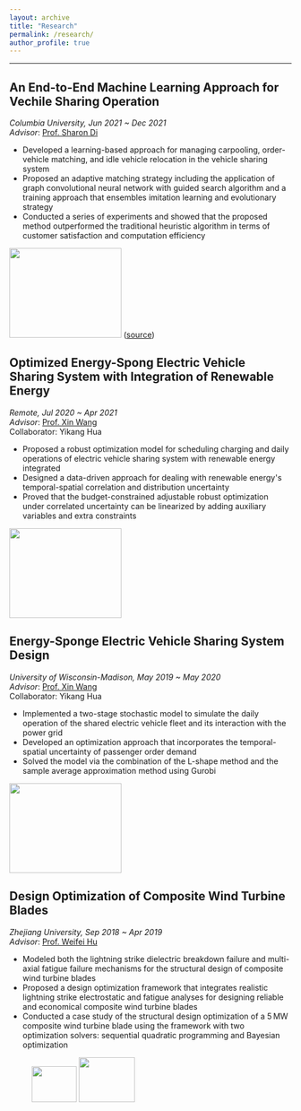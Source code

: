 ```yaml
---
layout: archive
title: "Research"
permalink: /research/
author_profile: true
---
```


------
## An End-to-End Machine Learning Approach for Vechile Sharing Operation
*Columbia University, Jun 2021 ~ Dec 2021*  
*Advisor*:  [Prof. Sharon Di](https://www.civil.columbia.edu/faculty/sharon-di)

- Developed a learning-based approach for managing carpooling, order-vehicle matching, and idle vehicle relocation in the vehicle sharing system
- Proposed an adaptive matching strategy including the application of graph convolutional neural network with guided search algorithm and a training approach that ensembles imitation learning and evolutionary strategy
- Conducted a series of experiments and showed that the proposed method outperformed the traditional heuristic algorithm in terms of customer satisfaction and computation efficiency

<img width="200" height="160" src="http://www.wentaozhao.org/files/EVS_renewable_energy.png"> ([source](https://arxiv.org/pdf/1912.08066.pdf))

## Optimized Energy-Spong Electric Vehicle Sharing System with Integration of Renewable Energy
*Remote, Jul 2020 ~ Apr 2021*  
*Advisor*:  [Prof. Xin Wang](https://directory.engr.wisc.edu/ie/Faculty/Wang_Xin/)  
Collaborator: Yikang Hua  

- Proposed a robust optimization model for scheduling charging and daily operations of electric vehicle sharing system with renewable energy integrated
- Designed a data-driven approach for dealing with renewable energy's temporal-spatial correlation and distribution uncertainty
- Proved that the budget-constrained adjustable robust optimization under correlated uncertainty can be linearized by adding auxiliary variables and extra constraints

<img width="200" height="160" src="http://www.wentaozhao.org/files/EVS_renewable_energy.png">


## Energy-Sponge Electric Vehicle Sharing System Design
*University of Wisconsin-Madison, May 2019 ~ May 2020*  
*Advisor*:  [Prof. Xin Wang](https://directory.engr.wisc.edu/ie/Faculty/Wang_Xin/)  
Collaborator: Yikang Hua  

- Implemented a two-stage stochastic model to simulate the daily operation of the shared electric vehicle fleet and its interaction with the power grid
- Developed an optimization approach that incorporates the temporal-spatial uncertainty of passenger order demand
- Solved the model via the combination of the L-shape method and the sample average approximation method using Gurobi

<img width="200" height="160" src="http://www.wentaozhao.org/files/EVS.jpg">


## Design Optimization of Composite Wind Turbine Blades
*Zhejiang University, Sep 2018 ~ Apr 2019*  
*Advisor*:  [Prof. Weifei Hu](https://person.zju.edu.cn/en/0018087/)

- Modeled both the lightning strike dielectric breakdown failure and multi-axial fatigue failure mechanisms for the structural design of composite wind turbine blades
- Proposed a design optimization framework that integrates realistic lightning strike electrostatic and fatigue analyses for designing reliable and economical composite wind turbine blades
- Conducted a case study of the structural design optimization of a 5 MW composite wind turbine blade using the framework with two optimization solvers: sequential quadratic programming and Bayesian optimization


<figure class="half">
  <img width="80" height="64" src="http://www.wentaozhao.org/files/WindTurbine.png">
  <img width="100" height="80" src="http://www.wentaozhao.org/files/wind_Turbine.png">
</figure>
